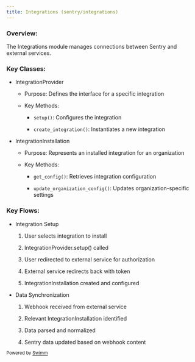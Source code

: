 ```yaml
---
title: Integrations (sentry/integrations)
---
```

### Overview:&nbsp;

The Integrations module manages connections between Sentry and external services.

### Key Classes:

- IntegrationProvider

  - Purpose: Defines the interface for a specific integration

  - Key Methods:

    - `setup()`: Configures the integration

    - `create_integration()`: Instantiates a new integration

- IntegrationInstallation

  - Purpose: Represents an installed integration for an organization

  - Key Methods:

    - `get_config()`: Retrieves integration configuration

    - `update_organization_config()`: Updates organization-specific settings

### Key Flows:

- Integration Setup

  1. User selects integration to install

  2. IntegrationProvider.setup() called

  3. User redirected to external service for authorization

  4. External service redirects back with token

  5. IntegrationInstallation created and configured

- Data Synchronization

  1. Webhook received from external service

  2. Relevant IntegrationInstallation identified

  3. Data parsed and normalized

  4. Sentry data updated based on webhook content

<SwmMeta version="3.0.0" repo-id="Z2l0aHViJTNBJTNBc2VudHJ5LWNsYXVkZSUzQSUzQXNodWp1dXU=" repo-name="sentry-claude"><sup>Powered by [Swimm](https://app.swimm.io/)</sup></SwmMeta>
